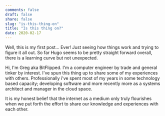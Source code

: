 ```yaml
---
comments: false
draft: false
share: false
slug: "is-this-thing-on"
title: "Is this thing on?"
date: 2020-02-17
---
```

Well, this is my first post... Ever! Just seeing how things work and trying to figure it all out. So far Hugo seems to be pretty straight forward overall, there is a learning curve but not unexpected.

Hi, I'm Greg aka BitFlipped. I'm a computer engineer by trade and general tinker by interest. I've spun this thing up to share some of my experiences with others. Professionally i've spent most of my years in some technology based capacity; developing software and more recently more as a systems architect and manager in the cloud space.

It is my honest belief that the internet as a medium only truly flourishes when we put forth the effort to share our knowledge and experiences with each other.